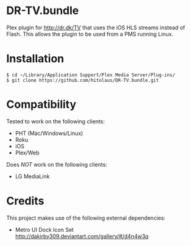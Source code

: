 DR-TV.bundle
============

Plex plugin for http://dr.dk/TV that uses the iOS HLS streams instead of Flash. This allows the plugin to be used from a PMS running Linux.

# Installation

    $ cd ~/Library/Application Support/Plex Media Server/Plug-ins/
    $ git clone https://github.com/hitolaus/DR-TV.bundle.git

# Compatibility

Tested to work on the following clients:

- PHT (Mac/Windows/Linux)
- Roku
- iOS
- Plex/Web

Does *NOT* work on the following clients:

- LG MediaLink

# Credits

This project makes use of the following external dependencies:

- Metro UI Dock Icon Set <a href="http://dakirby309.deviantart.com/gallery/#/d4n4w3q">http://dakirby309.deviantart.com/gallery/#/d4n4w3q</a>

